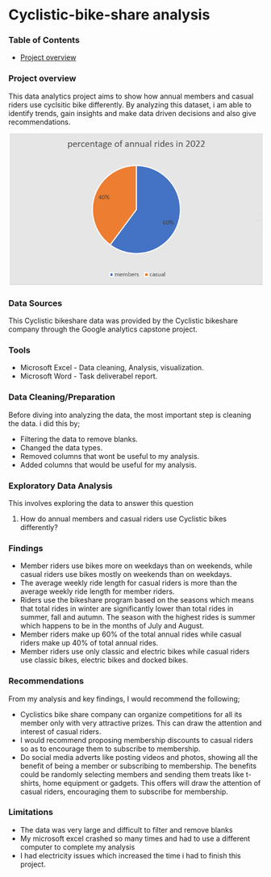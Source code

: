 # Cyclistic-bike-share analysis

### Table of Contents
- [Project overview](projectoverview)

 
### Project overview

This data analytics project aims to show how annual members and casual riders use cyclsitic bike differently. By analyzing this dataset, i am able to identify trends, gain insights and make data driven decisions and also give recommendations.

![alt](https://github.com/Awasume-Marylin/Cyclistic-bike-share/blob/eb73f1ec80d7fd37d597b5e6ca99823542d59eb5/Charts/Total_percentage_annual_rides.png)

### Data Sources

This Cyclistic bikeshare data was provided by the Cyclistic bikeshare company through the Google analytics capstone project.

### Tools 

- Microsoft Excel - Data cleaning, Analysis, visualization.
- Microsoft Word - Task deliverabel report.

### Data Cleaning/Preparation

Before diving into analyzing the data, the most important step is cleaning the data. i did this by;
- Filtering the data to remove blanks.
- Changed the data types.
- Removed columns that wont be useful to my analysis.
- Added columns that would be useful for my analysis.

### Exploratory Data Analysis

This involves exploring the data to answer this question
1) How do annual members and casual riders use Cyclistic bikes differently?

### Findings

-	Member riders use bikes more on weekdays than on weekends, while casual riders use bikes mostly on weekends than on weekdays.
-	The average weekly ride length for casual riders is more than the average weekly ride length for member riders.
-	Riders use the bikeshare program based on the seasons which means that total rides in winter are significantly lower than total rides in summer, fall and autumn. The season with the highest rides is summer which happens to be in the months of July and August.
-	Member riders make up 60% of the total annual rides while casual riders make up 40% of total annual rides.
-	Member riders use only classic and electric bikes while casual riders use classic bikes, electric bikes and docked bikes.

### Recommendations

From my analysis and key findings, I would recommend the following;
-	Cyclistics bike share company can organize competitions for all its member only with very attractive prizes. This can draw the attention and interest of casual riders.
-	I would recommend proposing membership discounts to casual riders so as to encourage them to subscribe to membership.
-	Do social media adverts like posting videos and photos, showing all the benefit of being a member or subscribing to membership. The benefits could be randomly selecting members and sending them treats like t-shirts, home equipment or gadgets. This offers will draw the attention of casual riders, encouraging them to subscribe for membership.

### Limitations
- The data was very large and difficult to filter and remove blanks
- My microsoft excel crashed so many times and had to use a different computer to complete my analysis
- I had electricity issues which increased the time i had to finish this project.



